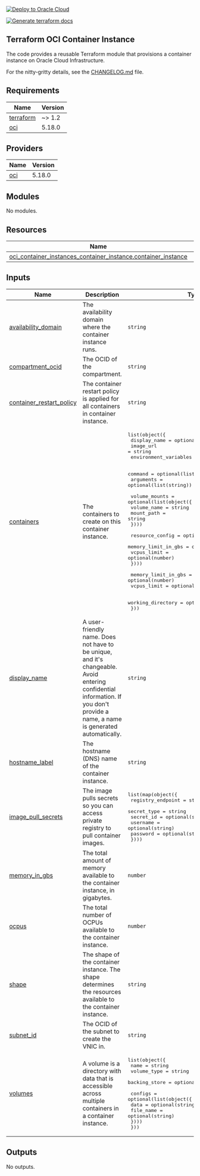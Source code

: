[![Deploy to Oracle Cloud](https://oci-resourcemanager-plugin.plugins.oci.oraclecloud.com/latest/deploy-to-oracle-cloud.svg)](https://cloud.oracle.com/resourcemanager/stacks/create?zipUrl=https://github.com/avaloqcloud/terraform-oci-container-instance/archive/refs/tags/v0.1.0.zip)

[![Generate terraform docs](https://github.com/avaloqcloud/terraform-oci-container-instance/actions/workflows/documentation.yml/badge.svg)](https://github.com/avaloqcloud/terraform-oci-container-instance/actions/workflows/documentation.yml)

## Terraform OCI Container Instance
The code provides a reusable Terraform module that provisions a container instance on Oracle Cloud Infrastructure.

For the nitty-gritty details, see the [CHANGELOG.md](CHANGELOG.md) file.

<!-- BEGIN_TF_DOCS -->
## Requirements

| Name | Version |
|------|---------|
| <a name="requirement_terraform"></a> [terraform](#requirement\_terraform) | ~> 1.2 |
| <a name="requirement_oci"></a> [oci](#requirement\_oci) | 5.18.0 |

## Providers

| Name | Version |
|------|---------|
| <a name="provider_oci"></a> [oci](#provider\_oci) | 5.18.0 |

## Modules

No modules.

## Resources

| Name | Type |
|------|------|
| [oci_container_instances_container_instance.container_instance](https://registry.terraform.io/providers/oracle/oci/5.18.0/docs/resources/container_instances_container_instance) | resource |

## Inputs

| Name | Description | Type | Default | Required |
|------|-------------|------|---------|:--------:|
| <a name="input_availability_domain"></a> [availability\_domain](#input\_availability\_domain) | The availability domain where the container instance runs. | `string` | n/a | yes |
| <a name="input_compartment_ocid"></a> [compartment\_ocid](#input\_compartment\_ocid) | The OCID of the compartment. | `string` | n/a | yes |
| <a name="input_container_restart_policy"></a> [container\_restart\_policy](#input\_container\_restart\_policy) | The container restart policy is applied for all containers in container instance. | `string` | `"ALWAYS"` | no |
| <a name="input_containers"></a> [containers](#input\_containers) | The containers to create on this container instance. | <pre>list(object({<br>        display_name          = optional(string)<br>        image_url             = string<br>        environment_variables = optional(map(string))<br><br>        command               = optional(list(string))<br>        arguments             = optional(list(string))<br><br>        volume_mounts         = optional(list(object({<br>            volume_name = string<br>            mount_path  = string<br>        })))<br><br>        resource_config = optional(map(object({<br>            memory_limit_in_gbs = optional(number)<br>            vcpus_limit         = optional(number)<br>        })))<br><br>        memory_limit_in_gbs   = optional(number)<br>        vcpus_limit           = optional(number)<br><br>        working_directory     = optional(string)<br>    }))</pre> | n/a | yes |
| <a name="input_display_name"></a> [display\_name](#input\_display\_name) | A user-friendly name. Does not have to be unique, and it's changeable. Avoid entering confidential information. If you don't provide a name, a name is generated automatically. | `string` | `null` | no |
| <a name="input_hostname_label"></a> [hostname\_label](#input\_hostname\_label) | The hostname (DNS) name of the container instance. | `string` | `null` | no |
| <a name="input_image_pull_secrets"></a> [image\_pull\_secrets](#input\_image\_pull\_secrets) | The image pulls secrets so you can access private registry to pull container images. | <pre>list(map(object({<br>        registry_endpoint = string<br>        secret_type       = string<br>        secret_id         = optional(string)<br>        username          = optional(string)<br>        password          = optional(string)<br>    })))</pre> | `[]` | no |
| <a name="input_memory_in_gbs"></a> [memory\_in\_gbs](#input\_memory\_in\_gbs) | The total amount of memory available to the container instance, in gigabytes. | `number` | n/a | yes |
| <a name="input_ocpus"></a> [ocpus](#input\_ocpus) | The total number of OCPUs available to the container instance. | `number` | n/a | yes |
| <a name="input_shape"></a> [shape](#input\_shape) | The shape of the container instance. The shape determines the resources available to the container instance. | `string` | n/a | yes |
| <a name="input_subnet_id"></a> [subnet\_id](#input\_subnet\_id) | The OCID of the subnet to create the VNIC in. | `string` | n/a | yes |
| <a name="input_volumes"></a> [volumes](#input\_volumes) | A volume is a directory with data that is accessible across multiple containers in a container instance. | <pre>list(object({<br>        name          = string<br>        volume_type   = string<br>        backing_store = optional(string)<br><br>        configs       = optional(list(object({<br>            data      = optional(string)<br>            file_name = optional(string)<br>        })))<br>    }))</pre> | `[]` | no |

## Outputs

No outputs.
<!-- END_TF_DOCS -->
